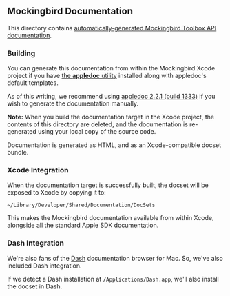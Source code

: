 ## Mockingbird Documentation

This directory contains [automatically-generated Mockingbird Toolbox API documentation](https://rawgit.com/emaloney/MBToolbox/master/Documentation/html/index.html).

### Building

You can generate this documentation from within the Mockingbird Xcode project if you have [the **appledoc** utility](https://github.com/tomaz/appledoc) installed along with appledoc's default templates.

As of this writing, we recommend using [appledoc 2.2.1 (build 1333)](https://github.com/tomaz/appledoc/releases/tag/2.2.1) if you wish to generate the documentation manually.

**Note:** When you build the documentation target in the Xcode project, the contents of this directory are deleted, and the documentation is re-generated using your local copy of the source code.

Documentation is generated as HTML, and as an Xcode-compatible docset bundle.

### Xcode Integration

When the documentation target is successfully built, the docset will be exposed to Xcode by copying it to:

	~/Library/Developer/Shared/Documentation/DocSets

This makes the Mockingbird documentation available from within Xcode, alongside all the standard Apple SDK documentation.

### Dash Integration

We're also fans of the [Dash](https://itunes.apple.com/us/app/dash-docs-snippets/id458034879?mt=12) documentation browser for Mac. So, we've also included Dash integration.

If we detect a Dash installation at `/Applications/Dash.app`, we'll also install the docset in Dash.

